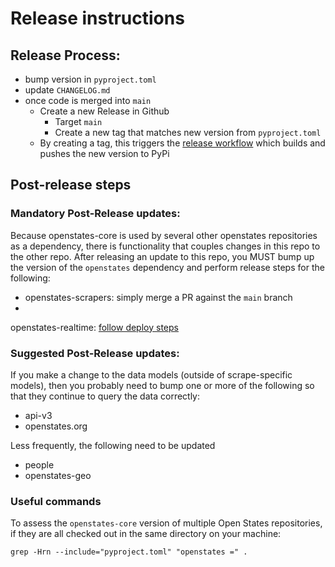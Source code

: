 # Release instructions

## Release Process:

* bump version in `pyproject.toml`
* update `CHANGELOG.md`
* once code is merged into `main`
    * Create a new Release in Github
        * Target `main`
        * Create a new tag that matches new version from `pyproject.toml`
    * By creating a tag, this triggers the [release workflow](./.github/workflows/release.yml) which builds and
      pushes the new version to PyPi

## Post-release steps

### **Mandatory** Post-Release updates:

Because openstates-core is used by several other openstates repositories as a dependency,
there is functionality that couples changes in this repo to the other repo. After releasing
an update to this repo, you MUST bump up the version of the `openstates` dependency and
perform release steps for the following:

* openstates-scrapers: simply merge a PR against the `main` branch
*
openstates-realtime: [follow deploy steps](https://github.com/openstates/openstates-realtime?tab=readme-ov-file#deployment)

### **Suggested** Post-Release updates:

If you make a change to the data models (outside of scrape-specific models), then you
probably need to bump one or more of the following so that they continue to query
the data correctly:

* api-v3
* openstates.org

Less frequently, the following need to be updated

* people
* openstates-geo

### Useful commands

To assess the `openstates-core` version of multiple Open States repositories, if they are
all checked out in the same directory on your machine:

`grep -Hrn --include="pyproject.toml" "openstates =" .`
